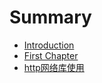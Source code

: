 # Summary

* [Introduction](README.md)
* [First Chapter](chapter1.md)
* [http网络库使用](httpwang-luo-ku-shi-yong.md)

